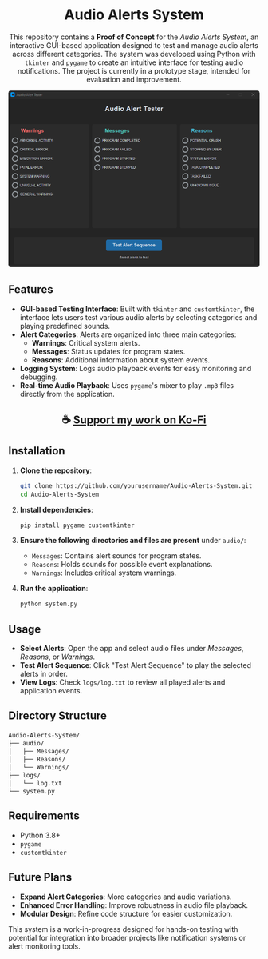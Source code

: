 <div align="center">

# Audio Alerts System

This repository contains a **Proof of Concept** for the *Audio Alerts System*, an interactive GUI-based application designed to test and manage audio alerts across different categories. The system was developed using Python with `tkinter` and `pygame` to create an intuitive interface for testing audio notifications. The project is currently in a prototype stage, intended for evaluation and improvement.

![Audio-Alerts-System](https://raw.githubusercontent.com/ThatSINEWAVE/Audio-Alert-System/refs/heads/main/assets/Audio%20Alert%20Tester.png?token=GHSAT0AAAAAACSGFGDFLO4MKW5RO3DH6XZSZZT242Q)

</div>

## Features

- **GUI-based Testing Interface**: Built with `tkinter` and `customtkinter`, the interface lets users test various audio alerts by selecting categories and playing predefined sounds.
- **Alert Categories**: Alerts are organized into three main categories:
  - **Warnings**: Critical system alerts.
  - **Messages**: Status updates for program states.
  - **Reasons**: Additional information about system events.
- **Logging System**: Logs audio playback events for easy monitoring and debugging.
- **Real-time Audio Playback**: Uses `pygame`'s mixer to play `.mp3` files directly from the application.

<div align="center">

## ☕ [Support my work on Ko-Fi](https://ko-fi.com/thatsinewave)

</div>

## Installation

1. **Clone the repository**:
    ```bash
    git clone https://github.com/yourusername/Audio-Alerts-System.git
    cd Audio-Alerts-System
    ```

2. **Install dependencies**:
    ```bash
    pip install pygame customtkinter
    ```

3. **Ensure the following directories and files are present** under `audio/`:
    - `Messages`: Contains alert sounds for program states.
    - `Reasons`: Holds sounds for possible event explanations.
    - `Warnings`: Includes critical system warnings.

4. **Run the application**:
    ```bash
    python system.py
    ```

## Usage

- **Select Alerts**: Open the app and select audio files under *Messages*, *Reasons*, or *Warnings*.
- **Test Alert Sequence**: Click "Test Alert Sequence" to play the selected alerts in order.
- **View Logs**: Check `logs/log.txt` to review all played alerts and application events.

## Directory Structure

```plaintext
Audio-Alerts-System/
├── audio/
│   ├── Messages/
│   ├── Reasons/
│   └── Warnings/
├── logs/
│   └── log.txt
└── system.py
```

## Requirements

- Python 3.8+
- `pygame`
- `customtkinter`

## Future Plans

- **Expand Alert Categories**: More categories and audio variations.
- **Enhanced Error Handling**: Improve robustness in audio file playback.
- **Modular Design**: Refine code structure for easier customization.

This system is a work-in-progress designed for hands-on testing with potential for integration into broader projects like notification systems or alert monitoring tools.